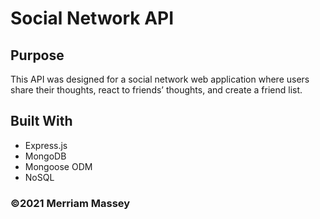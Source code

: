 # Social Network API

## Purpose

This API was designed for a social network web application where users share their thoughts, react to friends’ thoughts, and create a friend list.

## Built With

- Express.js
- MongoDB
- Mongoose ODM
- NoSQL

### ©️2021 Merriam Massey
